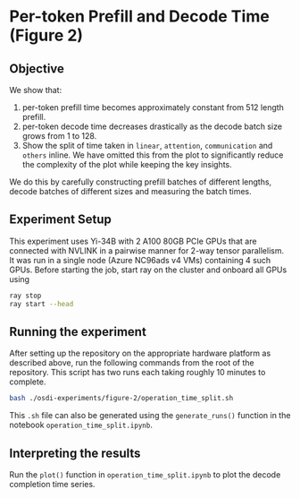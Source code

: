 # Per-token Prefill and Decode Time (Figure 2)

## Objective

We show that:

1. per-token prefill time becomes approximately constant from 512 length prefill.
2. per-token decode time decreases drastically as the decode batch size grows from 1 to 128.
3. Show the split of time taken in `linear`, `attention`, `communication` and `others` inline. We have omitted this from the plot to significantly reduce the complexity of the plot while keeping the key insights.

We do this by carefully constructing prefill batches of different lengths, decode batches of different sizes and measuring the batch times.

## Experiment Setup

This experiment uses Yi-34B with 2 A100 80GB PCIe GPUs that are connected with NVLINK in a pairwise manner for 2-way tensor parallelism. It was run in a single node (Azure NC96ads v4 VMs) containing 4 such GPUs. Before starting the job, start ray on the cluster and onboard all GPUs using

```sh
ray stop
ray start --head
```

## Running the experiment

After setting up the repository on the appropriate hardware platform as described above, run the following commands from the root of the repository. This script has two runs each taking roughly 10 minutes to complete.

```sh
bash ./osdi-experiments/figure-2/operation_time_split.sh
```

This `.sh` file can also be generated using the `generate_runs()` function in the notebook `operation_time_split.ipynb`.

## Interpreting the results

Run the `plot()` function in  `operation_time_split.ipynb` to plot the decode completion time series.
